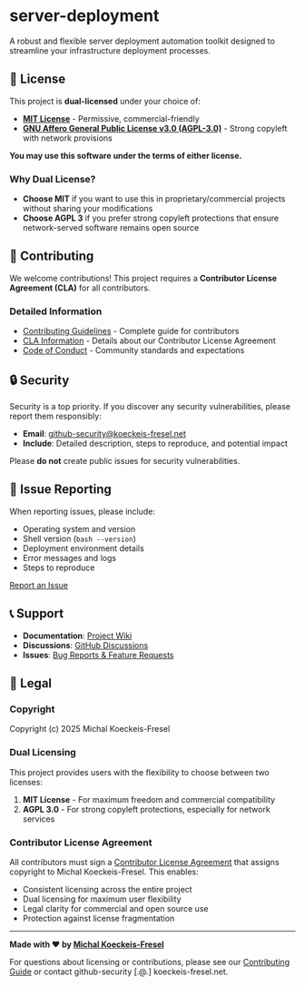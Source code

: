 # server-deployment

A robust and flexible server deployment automation toolkit designed to streamline your infrastructure deployment processes.

## 📄 License

This project is **dual-licensed** under your choice of:

- **[MIT License](LICENSE-MIT)** - Permissive, commercial-friendly
- **[GNU Affero General Public License v3.0 (AGPL-3.0)](LICENSE-AGPL)** - Strong copyleft with network provisions

**You may use this software under the terms of either license.**

### Why Dual License?

- **Choose MIT** if you want to use this in proprietary/commercial projects without sharing your modifications
- **Choose AGPL 3** if you prefer strong copyleft protections that ensure network-served software remains open source

## 🤝 Contributing

We welcome contributions! This project requires a **Contributor License Agreement (CLA)** for all contributors.

### Detailed Information

- [Contributing Guidelines](CONTRIBUTING.md) - Complete guide for contributors
- [CLA Information](.github/ISSUE_TEMPLATE/cla.md) - Details about our Contributor License Agreement
- [Code of Conduct](CODE_OF_CONDUCT.md) - Community standards and expectations

## 🔒 Security

Security is a top priority. If you discover any security vulnerabilities, please report them responsibly:

- **Email**: github-security@koeckeis-fresel.net
- **Include**: Detailed description, steps to reproduce, and potential impact

Please **do not** create public issues for security vulnerabilities.

## 🐛 Issue Reporting

When reporting issues, please include:

- Operating system and version
- Shell version (`bash --version`)
- Deployment environment details
- Error messages and logs
- Steps to reproduce

[Report an Issue](https://github.com/Michal-Koeckeis-Fresel/server-deployment/issues/new)

## 📞 Support

- **Documentation**: [Project Wiki](https://github.com/Michal-Koeckeis-Fresel/server-deployment/wiki)
- **Discussions**: [GitHub Discussions](https://github.com/Michal-Koeckeis-Fresel/server-deployment/discussions)
- **Issues**: [Bug Reports & Feature Requests](https://github.com/Michal-Koeckeis-Fresel/server-deployment/issues)

## 📜 Legal

### Copyright

Copyright (c) 2025 Michal Koeckeis-Fresel

### Dual Licensing

This project provides users with the flexibility to choose between two licenses:

1. **MIT License** - For maximum freedom and commercial compatibility
2. **AGPL 3.0** - For strong copyleft protections, especially for network services

### Contributor License Agreement

All contributors must sign a [Contributor License Agreement](https://gist.github.com/Michal-Koeckeis-Fresel/fffd154945ce87b9e9ba9803734aca81) that assigns copyright to Michal Koeckeis-Fresel. This enables:

- Consistent licensing across the entire project
- Dual licensing for maximum user flexibility
- Legal clarity for commercial and open source use
- Protection against license fragmentation

---

**Made with ❤️ by [Michal Koeckeis-Fresel](https://github.com/Michal-Koeckeis-Fresel)**

For questions about licensing or contributions, please see our [Contributing Guide](CONTRIBUTING.md) or contact github-security [.@.] koeckeis-fresel.net.